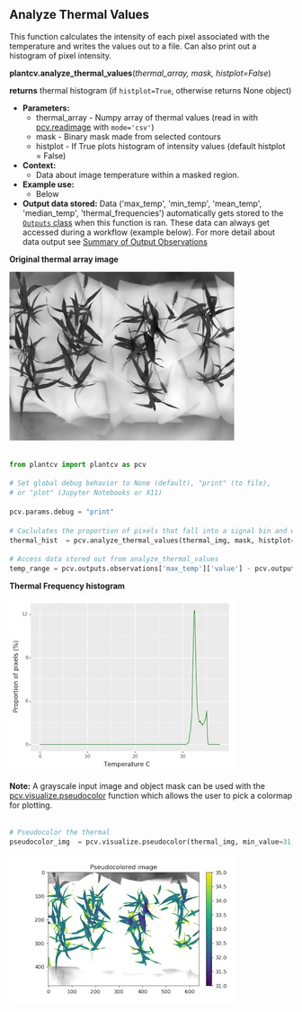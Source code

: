 ## Analyze Thermal Values 

This function calculates the intensity of each pixel associated with the temperature and writes 
the values out to a file. Can also print out a histogram of pixel intensity.

**plantcv.analyze_thermal_values**(*thermal_array, mask, histplot=False*)

**returns** thermal histogram (if `histplot=True`, otherwise returns None object)

- **Parameters:**
    - thermal_array - Numpy array of thermal values (read in with [pcv.readimage](read_image.md) with `mode='csv'`)
    - mask          - Binary mask made from selected contours
    - histplot      - If True plots histogram of intensity values (default histplot = False)
- **Context:**
    - Data about image temperature within a masked region. 
- **Example use:**
    - Below
- **Output data stored:** Data ('max_temp', 'min_temp', 'mean_temp', 'median_temp', 'thermal_frequencies') automatically gets stored to the 
    [`Outputs` class](outputs.md) when this function is ran. 
    These data can always get accessed during a workflow (example below). For more detail about data output see [Summary of Output Observations](output_measurements.md#summary-of-output-observations)

**Original thermal array image**

![Screenshot](img/documentation_images/analyze_thermal_values/scaled_thermal_img.jpg)

```python

from plantcv import plantcv as pcv

# Set global debug behavior to None (default), "print" (to file), 
# or "plot" (Jupyter Notebooks or X11)

pcv.params.debug = "print"

# Caclulates the proportion of pixels that fall into a signal bin and writes the values to a file. Also provides a histogram of this data
thermal_hist  = pcv.analyze_thermal_values(thermal_img, mask, histplot=True)

# Access data stored out from analyze_thermal_values
temp_range = pcv.outputs.observations['max_temp']['value'] - pcv.outputs.observations['min_temp']['value']

```


**Thermal Frequency histogram**

![Screenshot](img/documentation_images/analyze_thermal_values/thermal_hist.jpg)

**Note:** A grayscale input image and object mask can be used with the [pcv.visualize.pseudocolor](visualize_pseudocolor.md) function
which allows the user to pick a colormap for plotting.

```python

# Pseudocolor the thermal 
pseudocolor_img  = pcv.visualize.pseudocolor(thermal_img, min_value=31, max_value=35, mask=mask)

```

![Screenshot](img/documentation_images/analyze_thermal_values/thermal_pseudocolored.jpg)
